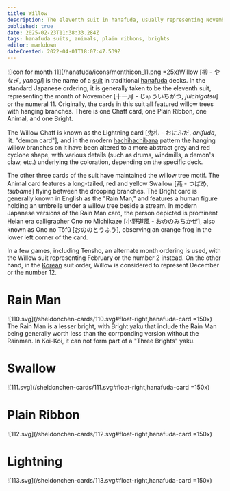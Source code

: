 ```yaml
---
title: Willow
description: The eleventh suit in hanafuda, usually representing November or the number 11
published: true
date: 2025-02-23T11:38:33.284Z
tags: hanafuda suits, animals, plain ribbons, brights
editor: markdown
dateCreated: 2022-04-01T18:07:47.539Z
---
```


![Icon for month 11](/hanafuda/icons/monthicon_11.png =25x)Willow [柳 - やなぎ, *yanagi*] is the name of a [suit](/en/hanafuda/suits) in traditional [hanafuda](/en/hanafuda) decks. In the standard Japanese ordering, it is generally taken to be the eleventh suit, representing the month of November [十一月 - じゅういちがつ, *jūichigatsu*] or the numeral 11. Originally, the cards in this suit all featured willow trees with hanging branches. There is one Chaff card, one Plain Ribbon, one Animal, and one Bright.

The Willow Chaff is known as the Lightning card [鬼札 - おにふだ, *onifuda*, lit. "demon card"], and in the modern [hachihachibana](/en/hanafuda/patterns/hachihachibana) pattern the hanging willow branches on it have been altered to a more abstract grey and red cyclone shape, with various details (such as drums, windmills, a demon's claw, etc.) underlying the coloration, depending on the specific deck.

The other three cards of the suit have maintained the willow tree motif. The Animal card features a long-tailed, red and yellow Swallow [燕 - つばめ, *tsubame*] flying between the drooping branches. The Bright card is generally known in English as the "Rain Man," and features a human figure holding an umbrella under a willow tree beside a stream. In modern Japanese versions of the Rain Man card, the person depicted is prominent Heian era calligrapher Ono no Michikaze [小野道風 - おののみちかぜ], also known as Ono no Tōfū [おののとうふう], observing an orange frog in the lower left corner of the card.

In a few games, including Tensho, an alternate month ordering is used, with the Willow suit representing February or the number 2 instead. On the other hand, in the [Korean](/en/hanafuda/hwatu) suit order, Willow is considered to represent December or the number 12.

# Rain Man
![110.svg](/sheldonchen-cards/110.svg#float-right,hanafuda-card =150x)
The Rain Man is a lesser bright, with Bright yaku that include the Rain Man being generally worth less than the corrponding version without the Rainman. In Koi-Koi, it can not form part of a "Three Brights" yaku.

# Swallow
![111.svg](/sheldonchen-cards/111.svg#float-right,hanafuda-card =150x)
# Plain Ribbon
![112.svg](/sheldonchen-cards/112.svg#float-right,hanafuda-card =150x)

# Lightning
![113.svg](/sheldonchen-cards/113.svg#float-right,hanafuda-card =150x)
